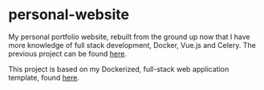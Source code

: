 personal-website
===========
My personal portfolio website, rebuilt from the ground up now that I have more knowledge of full stack development, Docker, Vue.js and Celery. The previous project can be found [here](https://github.com/epm0dev/Lens-dev).

This project is based on my Dockerized, full-stack web application template, found [here](https://github.com/epm0dev/django-vue-postgres-celery-redis-docker).
